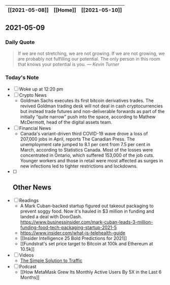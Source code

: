 | [[2021-05-08]] | [[Home]] | [[2021-05-10]] |
| :------------: | :------: | :------------: |

## 2021-05-09 

### Daily Quote
> If we are not stretching, we are not growing. If we are not growing, we are probably not fulfilling our potential. The only person in this room that knows your potential is you.
> &mdash; <cite>Kevin Turner </cite>

### Today's Note
- [ ] Woke up at 12:20 pm
- [ ] Crypto News
	- Goldman Sachs executes its first bitcoin derivatives trades. The revived Goldman trading desk will not deal in cash cryptocurrencies but instead trade futures and non-deliverable forwards as part of the initially “quite narrow” push into the space, according to Mathew McDermott, head of the digital assets team.
- [ ] Financial News
	- Canada's variant-driven third COVID-19 wave drove a loss of 207,000 jobs in April, reports The Canadian Press. The unemployment rate jumped to 8.1 per cent from 7.5 per cent in March, according to Statistics Canada. Most of the losses were concentrated in Ontario, which suffered 153,000 of the job cuts. Younger workers and those in retail were most affected as surges in new infections led to tighter restrictions and lockdowns. 
- [ ] Other News
	- 
- [ ] Readings
	- A Mark Cuban-backed startup figured out takeout packaging to prevent soggy food. Now it's hauled in $3 million in funding and landed a deal with DoorDash. https://www.businessinsider.com/mark-cuban-leads-3-million-funding-food-tech-packaging-startup-2021-5
	- https://www.insider.com/what-is-telehealth-guide
	- [[Insider Intelligence 25 Bold Predictions for 2021]]
	- [[Fundstrat's set price target to Bitcoin at 100k and Ethereum at 10.5k]]
- [ ] Videos
	- [The Simple Solution to Traffic](https://www.youtube.com/watch?v=iHzzSao6ypE)
- [ ] Podcast
	- [[How MetaMask Grew Its Monthly Active Users By 5X in the Last 6 Months]]